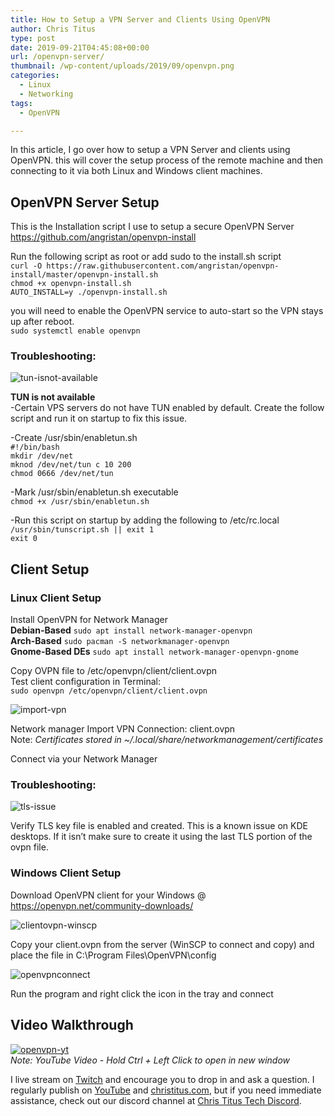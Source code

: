 ```yaml
---
title: How to Setup a VPN Server and Clients Using OpenVPN
author: Chris Titus
type: post
date: 2019-09-21T04:45:08+00:00
url: /openvpn-server/
thumbnail: /wp-content/uploads/2019/09/openvpn.png
categories:
  - Linux
  - Networking
tags:
  - OpenVPN

---
```

In this article, I go over how to setup a VPN Server and clients using OpenVPN. this will cover the setup process of the remote machine and then connecting to it via both Linux and Windows client machines. <!--more-->

## OpenVPN Server Setup

This is the Installation script I use to setup a secure OpenVPN Server  
<https://github.com/angristan/openvpn-install>

Run the following script as root or add sudo to the install.sh script  
`curl -O https://raw.githubusercontent.com/angristan/openvpn-install/master/openvpn-install.sh`  
 `chmod +x openvpn-install.sh`  
`AUTO_INSTALL=y ./openvpn-install.sh`

you will need to enable the OpenVPN service to auto-start so the VPN stays up after reboot.  
`sudo systemctl enable openvpn`

### Troubleshooting:

![tun-isnot-available](/wp-content/uploads/2019/09/tun-isnot-available.png) 

**TUN is not available**  
-Certain VPS servers do not have TUN enabled by default. Create the follow script and run it on startup to fix this issue.

-Create /usr/sbin/enabletun.sh  
`#!/bin/bash`   
`mkdir /dev/net`   
`mknod /dev/net/tun c 10 200`   
`chmod 0666 /dev/net/tun`

-Mark /usr/sbin/enabletun.sh executable  
`chmod +x /usr/sbin/enabletun.sh`

-Run this script on startup by adding the following to /etc/rc.local  
`/usr/sbin/tunscript.sh || exit 1`  
`exit 0`

## Client Setup

### Linux Client Setup

Install OpenVPN for Network Manager  
**Debian-Based** `sudo apt install network-manager-openvpn`  
**Arch-Based** `sudo pacman -S networkmanager-openvpn`  
**Gnome-Based DEs** `sudo apt install network-manager-openvpn-gnome`

Copy OVPN file to /etc/openvpn/client/client.ovpn  
Test client configuration in Terminal:  
`sudo openvpn /etc/openvpn/client/client.ovpn`

![import-vpn](/wp-content/uploads/2019/09/import-vpn.png) 

Network manager Import VPN Connection: client.ovpn  
Note: _Certificates stored in ~/.local/share/networkmanagement/certificates_

Connect via your Network Manager

### Troubleshooting:

![tls-issue](/wp-content/uploads/2019/09/tls-issue.png) 

Verify TLS key file is enabled and created. This is a known issue on KDE desktops. If it isn&#8217;t make sure to create it using the last TLS portion of the ovpn file.

### Windows Client Setup

Download OpenVPN client for your Windows @ https://openvpn.net/community-downloads/

![clientovpn-winscp](/wp-content/uploads/2019/09/clientovpn-winscp.png?fit=1024%2C451&ssl=1) 

Copy your client.ovpn from the server (WinSCP to connect and copy) and place the file in C:\Program Files\OpenVPN\config

![openvpnconnect](/wp-content/uploads/2019/09/openvpnconnect.jpg) 

Run the program and right click the icon in the tray and connect

## Video Walkthrough

[![openvpn-yt](https://img.youtube.com/vi/CBJMl9MILbg/0.jpg)](https://www.youtube.com/watch?v=CBJMl9MILbg)  
_Note: YouTube Video - Hold Ctrl + Left Click to open in new window_

I live stream on [Twitch][1] and encourage you to drop in and ask a question. I regularly publish on [YouTube][2] and [christitus.com][3], but if you need immediate assistance, check out our discord channel at [Chris Titus Tech Discord][4].

 [1]: https://twitch.tv/christitustech
 [2]: https://www.youtube.com/c/ChrisTitusTech
 [3]: https://www.christitus.com/
 [4]: https://www.christitus.com/discord
